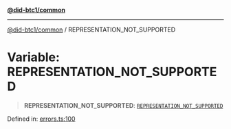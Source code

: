 [**@did-btc1/common**](../README.md)

***

[@did-btc1/common](../globals.md) / REPRESENTATION\_NOT\_SUPPORTED

# Variable: REPRESENTATION\_NOT\_SUPPORTED

> **REPRESENTATION\_NOT\_SUPPORTED**: [`REPRESENTATION_NOT_SUPPORTED`](../enumerations/Btc1ErrorCode.md#representation_not_supported)

Defined in: [errors.ts:100](https://github.com/dcdpr/did-btc1-js/blob/751aedd75738c26882a2149e644ae32b9e424707/packages/common/src/errors.ts#L100)
